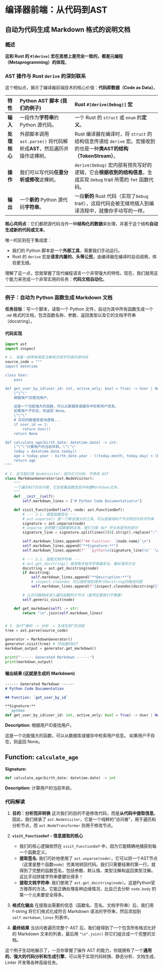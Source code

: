 # 编译器前端：从代码到AST

## 自动为代码生成 Markdown 格式的说明文档

### 概述

**这和 Rust 的 `#[derive]` 宏在思想上是完全一致的，都是元编程（Metaprogramming）的体现**。

### AST 操作与 Rust `derive` 的深刻联系

这个相似点，揭示了编译器前端技术的核心价值：**代码即数据（Code as Data）**。

| 特性 | Python AST 脚本 (我们的例子) | Rust `#[derive(Debug)]` 宏 |
| :--- | :--- | :--- |
| **输入** | 一段作为**字符串**的 Python 源代码。 | 一个 Rust 的 `struct` 或 `enum` 的**定义**。 |
| **处理核心** | 外部脚本调用 `ast.parse()` 将代码解析成**AST**，然后遍历并操作这棵树。 | Rust 编译器在编译时，将 `struct` 的结构信息传递给 `derive` 宏。宏接收到的也是一种**类AST的结构（TokenStream）**。 |
| **操作** | 我们可以写代码**任意分析或修改**这棵树。 | `derive(Debug)` 宏内部有预先写好的逻辑，它会**根据收到的结构信息**，生成实现 `Debug` trait 所需的 `fmt` 函数代码。 |
| **输出** | 一个**新的** Python 源代码**字符串**。 | 一段**新的** Rust 代码（实现了`Debug` trait），这段代码会被无缝地插入到编译流程中，就像你手动写的一样。 |

**核心共同点**：它们都把源代码当作一种**结构化的数据**来处理，并基于这个结构**自动生成新的代码或文本**。

唯一的区别在于集成度：

* 我们的 Python 脚本是一个**外部工具**，需要我们手动运行。
* Rust 的 `derive` 宏是**语言内置的、头等公民**，由编译器在编译时自动调用，体验更无缝。

理解了这一点，您就掌握了现代编程语言一个非常强大的特性。现在，我们就用这个能力来完成一个非常实用的任务：**代码文档自动化**。

---

### 例子：自动为 Python 函数生成 Markdown 文档

**任务目标**：写一个脚本，读取一个 Python 文件，自动为其中所有函数生成一个 `.md` 格式的文档，包含函数名称、参数、返回类型以及它的文档字符串（docstring）。

#### 代码实现

```python
import ast
import inspect

# 1. 准备一段带有类型注解和文档字符串的源代码
source_code = """
import datetime

class User:
    pass

def get_user_by_id(user_id: int, active_only: bool = True) -> User | None:
    \"\"\"
    根据用户ID查找用户。

    这是一个功能强大的函数，可以从数据库或缓存中检索用户信息。
    如果用户不存在，则返回 None。
    \"\"\"
    # 实际的数据库查询逻辑...
    if user_id == 1:
        return User()
    return None

def calculate_age(birth_date: datetime.date) -> int:
    \"\"\"计算用户的当前年龄。\"\"\"
    today = datetime.date.today()
    age = today.year - birth_date.year - ((today.month, today.day) < (birth_date.month, birth_date.day))
    return age
"""

# 2. 这次我们用 NodeVisitor，因为它只分析、不修改 AST
class MarkdownGenerator(ast.NodeVisitor):
    """
    一个遍历AST的访问者，它会收集函数信息并构建Markdown文本。
    """
    def __init__(self):
        self.markdown_lines = ["# Python Code Documentation\n"]

    def visit_FunctionDef(self, node: ast.FunctionDef):
        # --- 2.1. 提取函数签名 ---
        # ast.unparse() 是一个新且强大的工具，可以直接将AST节点转回代码字符串
        signature = ast.unparse(node)
        # unparse 会把整个函数都转出来，我们只取 def 开头到冒号的部分
        signature_line = signature.splitlines()[0].strip().replace(":", "")

        self.markdown_lines.append(f"## Function: `{node.name}`\n")
        self.markdown_lines.append("**Signature:**")
        self.markdown_lines.append(f"```python\n{signature_line}\n```\n")

        # --- 2.2. 提取文档字符串 ---
        # ast.get_docstring() 是获取文档字符串最安全、最标准的方法
        docstring = ast.get_docstring(node)
        if docstring:
            self.markdown_lines.append("**Description:**")
            # inspect.cleandoc 可以很好地处理多行docstring的缩进问题
            self.markdown_lines.append(f"{inspect.cleandoc(docstring)}\n")

        # 让访问器继续深入遍历函数的子节点（虽然这里我们不需要）
        self.generic_visit(node)

    def get_markdown(self) -> str:
        return "\n".join(self.markdown_lines)


# 3. 执行“解析 -> 分析 -> 生成文档”的流程
tree = ast.parse(source_code)

generator = MarkdownGenerator()
generator.visit(tree) # 开始遍历AST
markdown_output = generator.get_markdown()

print("------ Generated Markdown ------")
print(markdown_output)
```

#### 输出结果 (这就是生成的 Markdown)

```markdown
------ Generated Markdown ------
# Python Code Documentation

## Function: `get_user_by_id`

**Signature:**
```python
def get_user_by_id(user_id: int, active_only: bool = True) -> User | None
```

**Description:**
根据用户ID查找用户。

这是一个功能强大的函数，可以从数据库或缓存中检索用户信息。
如果用户不存在，则返回 None。

## Function: `calculate_age`

**Signature:**

```python
def calculate_age(birth_date: datetime.date) -> int
```

**Description:**
计算用户的当前年龄。

### 代码解读

1. **目的：分析而非转换**
    这次我们的目的不是修改代码，而是**从代码中提取信息**。因此，我们继承了 `ast.NodeVisitor`，它是一个纯粹的“访问者”，用于遍历和分析节点，而 `ast.NodeTransformer` 则用于修改节点。

2. **`visit_FunctionDef` - 信息提取的核心**
    * 我们的核心逻辑依然在 `visit_FunctionDef` 中，因为它能精确地捕获到每一个函数定义。
    * **提取签名**: 我们巧妙地使用了 `ast.unparse(node)`，它可以将一个AST节点（这里是整个函数`node`）完美地转回代码。我们只需要结果的第一行，就得到了完整的函数签名，包括参数、默认值、类型注解和返回类型注解。这比手动拼接字符串要健壮得多！
    * **提取文档字符串**: 我们使用了 `ast.get_docstring(node)`。这是Python官方推荐的方法，它能正确处理各种边缘情况，比自己去分析 `node.body` 的第一个元素要安全得多。

3. **格式化输出**
    在提取出需要的信息（函数名、签名、文档字符串）后，我们用 f-string 将它们格式化成符合 Markdown 语法的字符串，然后添加到 `self.markdown_lines` 列表中。

4. **最终结果**
    当访问者遍历完整个 AST 后，我们就得到了一个包含所有格式化好的 Markdown 文本的列表，最后用 `"\n".join()` 将它们组合成一个完整的文档。

这个例子生动地展示了，一旦你掌握了操作 AST 的能力，你就拥有了一个**通用的、强大的代码分析和生成引擎**，可以用于实现代码转换、静态分析、文档生成、Linter 开发等各种高级任务。
